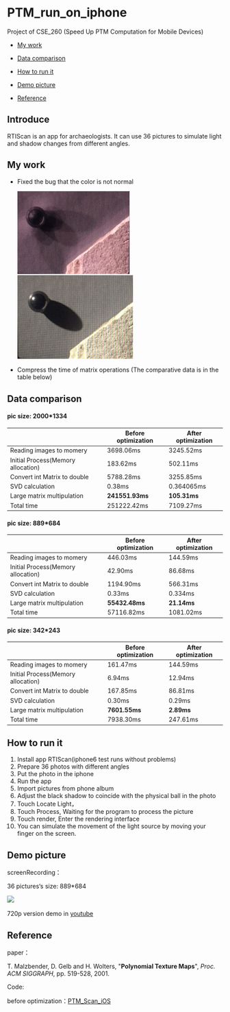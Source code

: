 # PTM_run_on_iphone
Project of CSE_260 (Speed Up PTM Computation for Mobile Devices)

- [My work](#my-work)

- [Data comparison](#data-comparison)

- [How to run it](#how-to-run-it)

- [Demo picture](#demo-picture)

- [Reference](#reference)

## Introduce

RTIScan is an app for archaeologists. It can use 36 pictures to simulate light and shadow changes from different angles.



## My work

- Fixed the bug that the color is not normal

  <img src="Demo/p1.jpg" alt="p1" width="262"><img src="Demo/p2.jpg" alt="p2" width="270">

- Compress the time of matrix operations (The comparative data is in the table below) 

  



## Data comparison

#### pic size: 2000*1334

|                                    | Before optimization | After optimization |
| ---------------------------------- | ------------------- | ------------------ |
| Reading images to momery           | 3698.06ms           | 3245.52ms          |
| Initial Process(Memory allocation) | 183.62ms            | 502.11ms           |
| Convert int Matrix to double       | 5788.28ms           | 3255.85ms          |
| SVD calculation                    | 0.38ms              | 0.364065ms         |
| Large matrix multipulation         | **241551.93ms**     | **105.31ms**       |
| Total time                         | 251222.42ms         | 7109.27ms          |

#### pic size: 889*684

|                                    | Before optimization | After optimization |
| ---------------------------------- | ------------------- | ------------------ |
| Reading images to momery           | 446.03ms            | 144.59ms           |
| Initial Process(Memory allocation) | 42.90ms             | 86.68ms            |
| Convert int Matrix to double       | 1194.90ms           | 566.31ms           |
| SVD calculation                    | 0.33ms              | 0.334ms            |
| Large matrix multipulation         | **55432.48ms**      | **21.14ms**        |
| Total time                         | 57116.82ms          | 1081.02ms          |

#### pic size: 342*243

|                                    | Before optimization | After optimization |
| ---------------------------------- | ------------------- | ------------------ |
| Reading images to momery           | 161.47ms            | 144.59ms           |
| Initial Process(Memory allocation) | 6.94ms              | 12.94ms            |
| Convert int Matrix to double       | 167.85ms            | 86.81ms            |
| SVD calculation                    | 0.30ms              | 0.29ms             |
| Large matrix multipulation         | **7601.55ms**       | **2.89ms**         |
| Total time                         | 7938.30ms           | 247.61ms           |





## How to run it

1. Install app RTIScan(iphone6 test runs without problems)
2. Prepare 36 photos with different angles
3. Put the photo in the iphone
4. Run the app
5. Import pictures from phone album
6. Adjust the black shadow to coincide with the physical ball in the photo
7. Touch Locate Light，
8. Touch Process, Waiting for the program to process the picture
9. Touch render, Enter the rendering interface
10. You can simulate the movement of the light source by moving your finger on the screen.



## Demo picture

screenRecording：

36 pictures‘s size: 889*684

![](Demo/screenRecording480p.gif)

720p version demo  in [youtube](https://youtu.be/jtG5FovvEls)



## Reference

paper：

T. Malzbender, D. Gelb and H. Wolters, "**Polynomial Texture Maps**", *Proc. ACM SIGGRAPH*, pp. 519-528, 2001.

Code:

before optimization：[PTM_Scan_iOS](https://github.com/LenaShengzhen/PTM_Scan_iOS)



